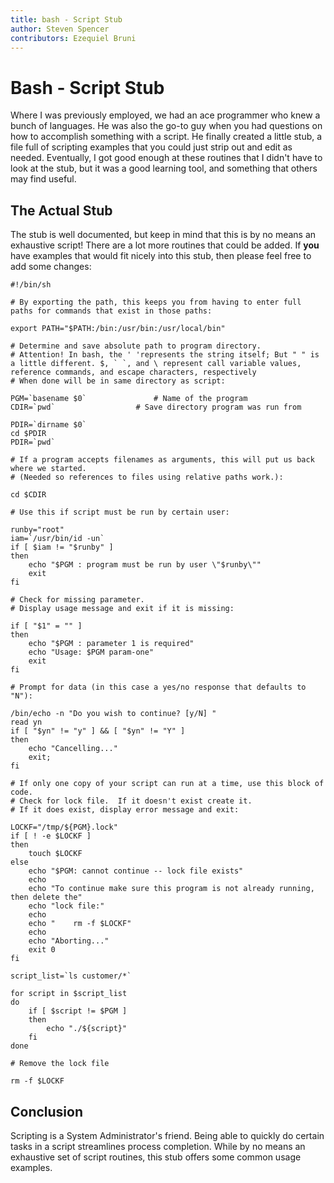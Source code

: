 ```yaml
---
title: bash - Script Stub
author: Steven Spencer
contributors: Ezequiel Bruni
---
```


# Bash - Script Stub

Where I was previously employed, we had an ace programmer who knew a bunch of languages. He was also the go-to guy when you had questions on how to accomplish something with a script. He finally created a little stub, a file full of scripting examples that you could just strip out and edit as needed. Eventually, I got good enough at these routines that I didn't have to look at the stub, but it was a good learning tool, and something that others may find useful.

## The Actual Stub

The stub is well documented, but keep in mind that this is by no means an exhaustive script! There are a lot more routines that could be added. If **you** have examples that would fit nicely into this stub, then please feel free to add some changes:

```
#!/bin/sh

# By exporting the path, this keeps you from having to enter full paths for commands that exist in those paths:

export PATH="$PATH:/bin:/usr/bin:/usr/local/bin"

# Determine and save absolute path to program directory.
# Attention! In bash, the ' 'represents the string itself; But " " is a little different. $, ` `, and \ represent call variable values, reference commands, and escape characters, respectively
# When done will be in same directory as script:

PGM=`basename $0`				# Name of the program
CDIR=`pwd`					# Save directory program was run from

PDIR=`dirname $0`
cd $PDIR
PDIR=`pwd`

# If a program accepts filenames as arguments, this will put us back where we started.
# (Needed so references to files using relative paths work.):

cd $CDIR

# Use this if script must be run by certain user:

runby="root"
iam=`/usr/bin/id -un`
if [ $iam != "$runby" ]
then
	echo "$PGM : program must be run by user \"$runby\""
	exit
fi

# Check for missing parameter.
# Display usage message and exit if it is missing:

if [ "$1" = "" ]
then
	echo "$PGM : parameter 1 is required"
	echo "Usage: $PGM param-one"
	exit
fi

# Prompt for data (in this case a yes/no response that defaults to "N"):

/bin/echo -n "Do you wish to continue? [y/N] "
read yn
if [ "$yn" != "y" ] && [ "$yn" != "Y" ]
then
	echo "Cancelling..."
	exit;
fi

# If only one copy of your script can run at a time, use this block of code.
# Check for lock file.  If it doesn't exist create it.
# If it does exist, display error message and exit:

LOCKF="/tmp/${PGM}.lock"
if [ ! -e $LOCKF ]
then
	touch $LOCKF
else
	echo "$PGM: cannot continue -- lock file exists"
	echo
	echo "To continue make sure this program is not already running, then delete the"
	echo "lock file:"
	echo
	echo "    rm -f $LOCKF"
	echo
	echo "Aborting..."
	exit 0
fi

script_list=`ls customer/*`

for script in $script_list
do
	if [ $script != $PGM ]
	then
		echo "./${script}"
	fi
done

# Remove the lock file

rm -f $LOCKF
```

## Conclusion

Scripting is a System Administrator's friend. Being able to quickly do certain tasks in a script streamlines process completion. While by no means an exhaustive set of script routines, this stub offers some common usage examples.
